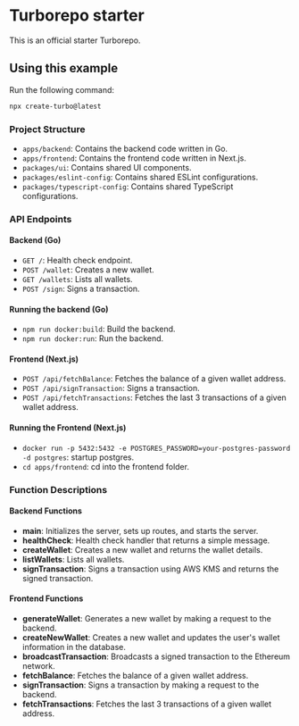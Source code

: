 # Turborepo starter

This is an official starter Turborepo.

## Using this example

Run the following command:

```sh
npx create-turbo@latest
```

### Project Structure

- `apps/backend`: Contains the backend code written in Go.
- `apps/frontend`: Contains the frontend code written in Next.js.
- `packages/ui`: Contains shared UI components.
- `packages/eslint-config`: Contains shared ESLint configurations.
- `packages/typescript-config`: Contains shared TypeScript configurations.

### API Endpoints

#### Backend (Go)

- `GET /`: Health check endpoint.
- `POST /wallet`: Creates a new wallet.
- `GET /wallets`: Lists all wallets.
- `POST /sign`: Signs a transaction.

#### Running the backend (Go)

- `npm run docker:build`: Build the backend.
- `npm run docker:run`: Run the backend.

#### Frontend (Next.js)

- `POST /api/fetchBalance`: Fetches the balance of a given wallet address.
- `POST /api/signTransaction`: Signs a transaction.
- `POST /api/fetchTransactions`: Fetches the last 3 transactions of a given wallet address.

#### Running the Frontend (Next.js)

- `docker run -p 5432:5432 -e POSTGRES_PASSWORD=your-postgres-password -d postgres`: startup postgres.
- `cd apps/frontend`: cd into the frontend folder.

### Function Descriptions

#### Backend Functions

- **main**: Initializes the server, sets up routes, and starts the server.
- **healthCheck**: Health check handler that returns a simple message.
- **createWallet**: Creates a new wallet and returns the wallet details.
- **listWallets**: Lists all wallets.
- **signTransaction**: Signs a transaction using AWS KMS and returns the signed transaction.

#### Frontend Functions

- **generateWallet**: Generates a new wallet by making a request to the backend.
- **createNewWallet**: Creates a new wallet and updates the user's wallet information in the database.
- **broadcastTransaction**: Broadcasts a signed transaction to the Ethereum network.
- **fetchBalance**: Fetches the balance of a given wallet address.
- **signTransaction**: Signs a transaction by making a request to the backend.
- **fetchTransactions**: Fetches the last 3 transactions of a given wallet address.
